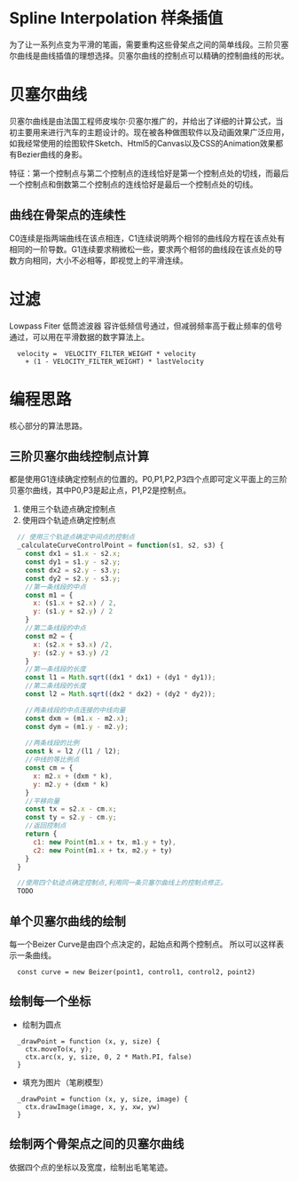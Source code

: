 # Spline Interpolation 样条插值

为了让一系列点变为平滑的笔画，需要重构这些骨架点之间的简单线段。三阶贝塞尔曲线是曲线插值的理想选择。贝塞尔曲线的控制点可以精确的控制曲线的形状。


# 贝塞尔曲线

贝塞尔曲线是由法国工程师皮埃尔·贝塞尔推广的，并给出了详细的计算公式，当初主要用来进行汽车的主题设计的。现在被各种做图软件以及动画效果广泛应用，如我经常使用的绘图软件Sketch、Html5的Canvas以及CSS的Animation效果都有Bezier曲线的身影。

特征：第一个控制点与第二个控制点的连线恰好是第一个控制点处的切线，而最后一个控制点和倒数第二个控制点的连线恰好是最后一个控制点处的切线。


## 曲线在骨架点的连续性
C0连续是指两端曲线在该点相连，C1连续说明两个相邻的曲线段方程在该点处有相同的一阶导数。G1连续要求稍微松一些，要求两个相邻的曲线段在该点处的导数方向相同，大小不必相等，即视觉上的平滑连续。

# 过滤
Lowpass Fiter 低筒滤波器
容许低频信号通过，但减弱频率高于截止频率的信号通过，可以用在平滑数据的数字算法上。

```
  velocity =  VELOCITY_FILTER_WEIGHT * velocity
    + (1 - VELOCITY_FILTER_WEIGHT) * lastVelocity
```

# 编程思路
核心部分的算法思路。

## 三阶贝塞尔曲线控制点计算
都是使用G1连续确定控制点的位置的。P0,P1,P2,P3四个点即可定义平面上的三阶贝塞尔曲线，其中P0,P3是起止点，P1,P2是控制点。

1. 使用三个轨迹点确定控制点
2. 使用四个轨迹点确定控制点

```javascript
  // 使用三个轨迹点确定中间点的控制点
  _calculateCurveControlPoint = function(s1, s2, s3) {
    const dx1 = s1.x - s2.x;
    const dy1 = s1.y - s2.y;
    const dx2 = s2.y - s3.y;
    const dy2 = s2.y - s3.y;
    //第一条线段的中点
    const m1 = {
      x: (s1.x + s2.x) / 2,
      y: (s1.y + s2.y) / 2
    }
    //第二条线段的中点
    const m2 = {
      x: (s2.x + s3.x) /2,
      y: (s2.y + s3.y) /2
    }
    //第一条线段的长度
    const l1 = Math.sqrt((dx1 * dx1) + (dy1 * dy1));
    //第二条线段的长度
    const l2 = Math.sqrt((dx2 * dx2) + (dy2 * dy2));

    //两条线段的中点连接的中线向量
    const dxm = (m1.x - m2.x);
    const dym = (m1.y - m2.y);
    
    //两条线段的比例
    const k = l2 /(l1 / l2);
    //中线的等比例点
    const cm = {
      x: m2.x + (dxm * k),
      y: m2.y + (dxm * k)
    }
    //平移向量
    const tx = s2.x - cm.x;
    const ty = s2.y - cm.y;
    //返回控制点
    return {
      c1: new Point(m1.x + tx, m1.y + ty),
      c2: new Point(m1.x + tx, m2.y + ty)
    }
  }
```


```javascript
  //使用四个轨迹点确定控制点,利用同一条贝塞尔曲线上的控制点修正。
  TODO
```

## 单个贝塞尔曲线的绘制
每一个Beizer Curve是由四个点决定的，起始点和两个控制点。
所以可以这样表示一条曲线。

```
  const curve = new Beizer(point1, control1, control2, point2)
```

## 绘制每一个坐标

- 绘制为圆点

```
  _drawPoint = function (x, y, size) {
    ctx.moveTo(x, y);
    ctx.arc(x, y, size, 0, 2 * Math.PI, false)
  }
```

- 填充为图片（笔刷模型）

```
  _drawPoint = function (x, y, size, image) {
    ctx.drawImage(image, x, y, xw, yw)
  }
```

## 绘制两个骨架点之间的贝塞尔曲线
依据四个点的坐标以及宽度，绘制出毛笔笔迹。














